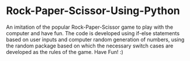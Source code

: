 # Rock-Paper-Scissor-Using-Python
An imitation of the popular Rock-Paper-Scissor game to play with the computer and have fun. The code is developed using if-else statements 
based on user inputs and computer random generation of numbers, using the random package based on which the necessary switch cases are 
developed as the rules of the game. 
Have Fun! :)
